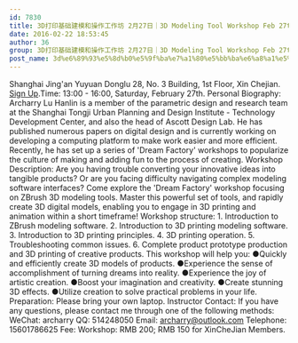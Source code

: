 ```yaml
---
id: 7830
title: 3D打印基础建模和操作工作坊 2月27日｜3D Modeling Tool Workshop Feb 27th
date: 2016-02-22 18:53:45
author: 36
group: 3D打印基础建模和操作工作坊 2月27日｜3D Modeling Tool Workshop Feb 27th
post_name: 3d%e6%89%93%e5%8d%b0%e5%9f%ba%e7%a1%80%e5%bb%ba%e6%a8%a1%e5%92%8c%e6%93%8d%e4%bd%9c%e5%b7%a5%e4%bd%9c%e5%9d%8a-2%e6%9c%8827%e6%97%a5%ef%bd%9c3d-modeling-tool-workshop-feb-27th
---
```


Shanghai Jing'an Yuyuan Donglu 28, No. 3 Building, 1st Floor, Xin Chejian. [Sign Up](http://www.huodongxing.com/event/2323095528800 "Sign Up").Time: 13:00 - 16:00, Saturday, February 27th. Personal Biography: Archarry Lu Hanlin is a member of the parametric design and research team at the Shanghai Tongji Urban Planning and Design Institute - Technology Development Center, and also the head of Ascott Design Lab. He has published numerous papers on digital design and is currently working on developing a computing platform to make work easier and more efficient. Recently, he has set up a series of 'Dream Factory' workshops to popularize the culture of making and adding fun to the process of creating. Workshop Description: Are you having trouble converting your innovative ideas into tangible products? Or are you facing difficulty navigating complex modeling software interfaces? Come explore the 'Dream Factory' workshop focusing on ZBrush 3D modeling tools. Master this powerful set of tools, and rapidly create 3D digital models, enabling you to engage in 3D printing and animation within a short timeframe! Workshop structure: 1. Introduction to ZBrush modeling software. 2. Introduction to 3D printing modeling software. 3. Introduction to 3D printing principles. 4. 3D printing operation. 5. Troubleshooting common issues. 6. Complete product prototype production and 3D printing of creative products. This workshop will help you: ●Quickly and efficiently create 3D models of products. ●Experience the sense of accomplishment of turning dreams into reality. ●Experience the joy of artistic creation. ●Boost your imagination and creativity. ●Create stunning 3D effects. ●Utilize creation to solve practical problems in your life. Preparation: Please bring your own laptop. Instructor Contact: If you have any questions, please contact me through one of the following methods: WeChat: archarry QQ: 514248050 Email: archarry@outlook.com Telephone: 15601786625 Fee: Workshop: RMB 200; RMB 150 for XinCheJian Members.